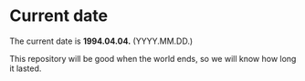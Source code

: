 # Current date

The current date is **1994.04.04.** (YYYY.MM.DD.)

This repository will be good when the world ends, so we will know how long it lasted.
